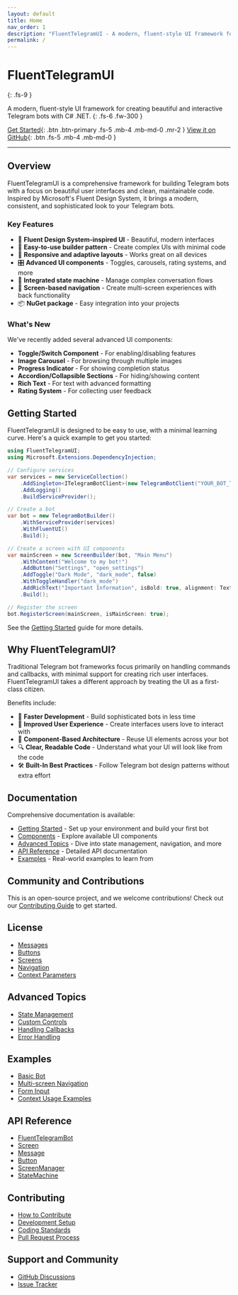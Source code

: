 ```yaml
---
layout: default
title: Home
nav_order: 1
description: "FluentTelegramUI - A modern, fluent-style UI framework for creating Telegram bots with .NET"
permalink: /
---
```


# FluentTelegramUI
{: .fs-9 }

A modern, fluent-style UI framework for creating beautiful and interactive Telegram bots with C# .NET.
{: .fs-6 .fw-300 }

[Get Started](getting-started){: .btn .btn-primary .fs-5 .mb-4 .mb-md-0 .mr-2 }
[View it on GitHub](https://github.com/yourusername/fluent-telegram-ui){: .btn .fs-5 .mb-4 .mb-md-0 }

---

## Overview

FluentTelegramUI is a comprehensive framework for building Telegram bots with a focus on beautiful user interfaces and clean, maintainable code. Inspired by Microsoft's Fluent Design System, it brings a modern, consistent, and sophisticated look to your Telegram bots.

### Key Features

- 🎨 **Fluent Design System-inspired UI** - Beautiful, modern interfaces
- 🔧 **Easy-to-use builder pattern** - Create complex UIs with minimal code
- 📱 **Responsive and adaptive layouts** - Works great on all devices
- 🎛️ **Advanced UI components** - Toggles, carousels, rating systems, and more
- 🧠 **Integrated state machine** - Manage complex conversation flows
- 🔄 **Screen-based navigation** - Create multi-screen experiences with back functionality
- 📦 **NuGet package** - Easy integration into your projects

### What's New

We've recently added several advanced UI components:

- **Toggle/Switch Component** - For enabling/disabling features
- **Image Carousel** - For browsing through multiple images
- **Progress Indicator** - For showing completion status
- **Accordion/Collapsible Sections** - For hiding/showing content
- **Rich Text** - For text with advanced formatting
- **Rating System** - For collecting user feedback

## Getting Started

FluentTelegramUI is designed to be easy to use, with a minimal learning curve. Here's a quick example to get you started:

```csharp
using FluentTelegramUI;
using Microsoft.Extensions.DependencyInjection;

// Configure services
var services = new ServiceCollection()
    .AddSingleton<ITelegramBotClient>(new TelegramBotClient("YOUR_BOT_TOKEN"))
    .AddLogging()
    .BuildServiceProvider();

// Create a bot
var bot = new TelegramBotBuilder()
    .WithServiceProvider(services)
    .WithFluentUI()
    .Build();

// Create a screen with UI components
var mainScreen = new ScreenBuilder(bot, "Main Menu")
    .WithContent("Welcome to my bot!")
    .AddButton("Settings", "open_settings")
    .AddToggle("Dark Mode", "dark_mode", false)
    .WithToggleHandler("dark_mode")
    .AddRichText("Important Information", isBold: true, alignment: TextAlignment.Center)
    .Build();

// Register the screen
bot.RegisterScreen(mainScreen, isMainScreen: true);
```

See the [Getting Started](getting-started) guide for more details.

## Why FluentTelegramUI?

Traditional Telegram bot frameworks focus primarily on handling commands and callbacks, with minimal support for creating rich user interfaces. FluentTelegramUI takes a different approach by treating the UI as a first-class citizen.

Benefits include:

- 🚀 **Faster Development** - Build sophisticated bots in less time
- 🎯 **Improved User Experience** - Create interfaces users love to interact with
- 🧩 **Component-Based Architecture** - Reuse UI elements across your bot
- 🔍 **Clear, Readable Code** - Understand what your UI will look like from the code
- 🛠️ **Built-In Best Practices** - Follow Telegram bot design patterns without extra effort

## Documentation

Comprehensive documentation is available:

- [Getting Started](getting-started) - Set up your environment and build your first bot
- [Components](components) - Explore available UI components
- [Advanced Topics](advanced) - Dive into state management, navigation, and more
- [API Reference](api) - Detailed API documentation
- [Examples](examples) - Real-world examples to learn from

## Community and Contributions

This is an open-source project, and we welcome contributions! Check out our [Contributing Guide](contributing) to get started.

## License

- [Messages](components/messages.md)
- [Buttons](components/buttons.md)
- [Screens](components/screens.md)
- [Navigation](components/navigation.md)
- [Context Parameters](components/context-parameters.md)

## Advanced Topics

- [State Management](advanced/state-management.md)
- [Custom Controls](advanced/custom-controls.md)
- [Handling Callbacks](advanced/handling-callbacks.md)
- [Error Handling](advanced/error-handling.md)

## Examples

- [Basic Bot](examples/basic-bot.md)
- [Multi-screen Navigation](examples/multi-screen.md)
- [Form Input](examples/form-input.md)
- [Context Usage Examples](examples/context-usage.md)

## API Reference

- [FluentTelegramBot](api/fluent-telegram-bot.md)
- [Screen](api/screen.md)
- [Message](api/message.md)
- [Button](api/button.md)
- [ScreenManager](api/screen-manager.md)
- [StateMachine](api/state-machine.md)

## Contributing

- [How to Contribute](contributing/how-to-contribute.md)
- [Development Setup](contributing/development-setup.md)
- [Coding Standards](contributing/coding-standards.md)
- [Pull Request Process](contributing/pull-request-process.md)

## Support and Community

- [GitHub Discussions](https://github.com/ORIGINAL-OWNER/fluent-telegram-ui/discussions)
- [Issue Tracker](https://github.com/ORIGINAL-OWNER/fluent-telegram-ui/issues) 
